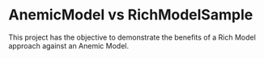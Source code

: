 # AnemicModel vs RichModelSample

This project has the objective to demonstrate the benefits of a Rich Model approach against an Anemic Model.
